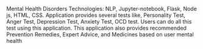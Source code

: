 Mental Health Disorders
Technologies: NLP, Jupyter-notebook, Flask, Node js, HTML, CSS. 
Application provides several tests like, Personality Test, Anger Test, Depression Test, Anxiety Test, OCD test. Users can do all this test using this application. This application also provides recommended Prevention Remedies, Expert Advice, and Medicines based on user mental health 
